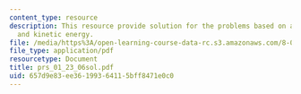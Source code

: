 ```yaml
---
content_type: resource
description: This resource provide solution for the problems based on angular momentum
  and kinetic energy.
file: /media/https%3A/open-learning-course-data-rc.s3.amazonaws.com/8-01l-physics-i-classical-mechanics-fall-2005/657d9e83ee36199364115bff8471e0c0_prs_01_23_06sol.pdf
file_type: application/pdf
resourcetype: Document
title: prs_01_23_06sol.pdf
uid: 657d9e83-ee36-1993-6411-5bff8471e0c0
---
```


